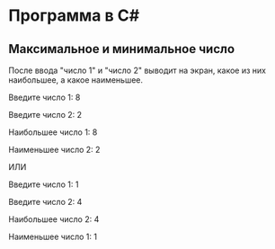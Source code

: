 # Программа в C#

## Максимальное и минимальное число

После ввода "число 1" и "число 2" выводит на экран, какое из них наибольшее, а какое наименьшее.

Введите число 1: 8

Введите число 2: 2

Наибольшее число 1: 8

Наименьшее число 2: 2

ИЛИ

Введите число 1: 1

Введите число 2: 4

Наибольшее число 2: 4

Наименьшее число 1: 1
